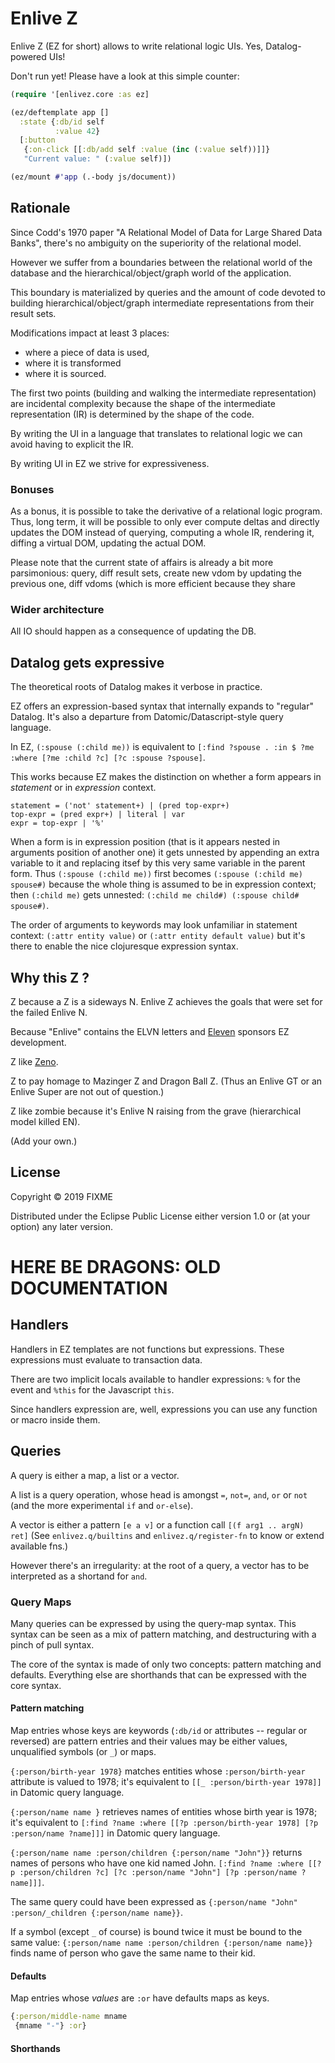 # Enlive Z

Enlive Z (EZ for short) allows to write relational logic UIs. Yes, Datalog-powered UIs!

Don't run yet! Please have a look at this simple counter:

```clj
(require '[enlivez.core :as ez]

(ez/deftemplate app []
  :state {:db/id self
          :value 42}
  [:button
   {:on-click [[:db/add self :value (inc (:value self))]]}
   "Current value: " (:value self)])

(ez/mount #'app (.-body js/document))
```

## Rationale

Since Codd's 1970 paper "A Relational Model of Data for Large Shared Data Banks", there's no ambiguity on the superiority of the relational model.

However we suffer from a boundaries between the relational world of the database and the hierarchical/object/graph world of the application.

This boundary is materialized by queries and the amount of code devoted to building hierarchical/object/graph intermediate representations from their result sets.

Modifications impact at least 3 places:
 * where a piece of data is used,
 * where it is transformed
 * where it is sourced.
 
The first two points (building and walking the intermediate representation) are incidental complexity because the shape of the intermediate representation (IR) is determined by the shape of the code.

By writing the UI in a language that translates to relational logic we can avoid having to explicit the IR.

By writing UI in EZ we strive for expressiveness.

### Bonuses

As a bonus, it is possible to take the derivative of a relational logic program. Thus, long term, it will be possible to only ever compute deltas and directly updates the DOM instead of querying, computing a whole IR, rendering it, diffing a virtual DOM, updating the actual DOM.

Please note that the current state of affairs is already a bit more parsimonious: query, diff result sets, create new vdom by updating the previous one, diff vdoms (which is more efficient because they share

### Wider architecture

All IO should happen as a consequence of updating the DB.

## Datalog gets expressive

The theoretical roots of Datalog makes it verbose in practice.

EZ offers an expression-based syntax that internally expands to "regular" Datalog. It's also a departure from Datomic/Datascript-style query language.

In EZ, `(:spouse (:child me))` is equivalent to `[:find ?spouse . :in $ ?me :where [?me :child ?c] [?c :spouse ?spouse]`.

This works because EZ makes the distinction on whether a form appears in *statement* or in *expression* context.

```
statement = ('not' statement+) | (pred top-expr+)
top-expr = (pred expr+) | literal | var
expr = top-expr | '%'
```

When a form is in expression position (that is it appears nested in arguments position of another one) it gets unnested by appending an extra variable to it and replacing itsef by this very same variable in the parent form. Thus `(:spouse (:child me))` first becomes `(:spouse (:child me) spouse#)` because the whole thing is assumed to be in expression context; then `(:child me)` gets unnested: `(:child me child#) (:spouse child# spouse#)`.

The order of arguments to keywords may look unfamiliar in statement context: `(:attr entity value)` or `(:attr entity default value)`  but it's there to enable the nice clojuresque expression syntax. 

## Why this Z ?

Z because a Z is a sideways N. Enlive Z achieves the goals that were set for the failed Enlive N.

Because "Enlive" contains the ELVN letters and [Eleven](http://runeleven.com) sponsors EZ development.

Z like [Zeno](https://skillsmatter.com/skillscasts/12820-keynote-zeno-and-the-tar-pit).

Z to pay homage to Mazinger Z and Dragon Ball Z. (Thus an Enlive GT or an Enlive Super are not out of question.)

Z like zombie because it's Enlive N raising from the grave (hierarchical model killed EN).

(Add your own.)

## License

Copyright © 2019 FIXME

Distributed under the Eclipse Public License either version 1.0 or (at
your option) any later version.


# HERE BE DRAGONS: OLD DOCUMENTATION

## Handlers

Handlers in EZ templates are not functions but expressions. These expressions must evaluate to transaction data.

There are two implicit locals available to handler expressions: `%` for the event and `%this` for the Javascript `this`.

Since handlers expression are, well, expressions you can use any function or macro inside them.

## Queries
A query is either a map, a list or a vector.

A list is a query operation, whose head is amongst `=`, `not=`, `and`, `or` or `not` (and the more experimental `if` and `or-else`).

A vector is either a pattern `[e a v]` or a function call `[(f arg1 .. argN) ret]` (See `enlivez.q/builtins` and `enlivez.q/register-fn` to know or extend available fns.)

However there's an irregularity: at the root of a query, a vector has to be interpreted as a shortand for `and`.

### Query Maps
Many queries can be expressed by using the query-map syntax. This syntax can be seen as a mix
of pattern matching, and destructuring with a pinch of pull syntax.

The core of the syntax is made of only two concepts: pattern matching and defaults. Everything else are shorthands that can be expressed with the core syntax.

#### Pattern matching
Map entries whose keys are keywords (`:db/id` or attributes -- regular or reversed) are pattern entries and their values may be either values, unqualified symbols (or `_`) or maps.

`{:person/birth-year 1978}` matches entities whose `:person/birth-year` attribute is valued to 1978; it's equivalent to `[[_ :person/birth-year 1978]]` in Datomic query language.

`{:person/name name }` retrieves names of entities whose birth year is 1978; it's equivalent to `[:find ?name :where [[?p :person/birth-year 1978] [?p :person/name ?name]]]` in Datomic query language.

`{:person/name name :person/children {:person/name "John"}}` returns names of persons who have one kid named John. `[:find ?name :where [[?p :person/children ?c] [?c :person/name "John"] [?p :person/name ?name]]]`.

The same query could have been expressed as `{:person/name "John" :person/_children {:person/name name}}`.

If a symbol (except `_` of course) is bound twice it must be bound to the same value: `{:person/name name :person/children {:person/name name}}` finds name of person who gave the same name to their kid.

#### Defaults
Map entries whose _values_ are `:or` have defaults maps as keys.

```clj
{:person/middle-name mname
 {mname "-"} :or}
```

#### Shorthands
